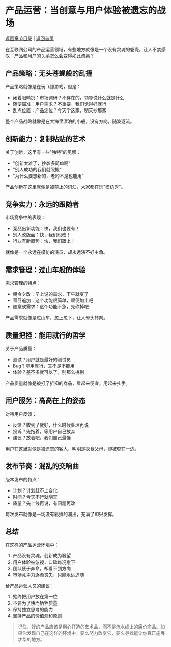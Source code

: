# 产品运营：当创意与用户体验被遗忘的战场

[返回章节目录](./index.md) | [返回首页](../README.md)

在互联网公司的产品运营领域，有些地方就像是一个没有灵魂的躯壳，让人不禁感叹：产品和用户的关系怎么会变得如此疏离？

## 产品策略：无头苍蝇般的乱撞

产品策略就像是在玩飞镖游戏，但是：

- 闭着眼睛扔：市场调研？不存在的，领导说什么就是什么
- 随便瞄准：用户需求？不重要，我们觉得好就行
- 乱点位置：产品定位？今天学这家，明天抄那家

整个产品战略就像是在大海里漂泊的小船，没有方向，随波逐流。

## 创新能力：复制粘贴的艺术

关于创新，这里有一些"独特"的见解：

- "创新太难了，抄袭多简单啊"
- "别人成功的我们就照搬"
- "为什么要想新的，老的不是也能用"

产品创新在这里就像是被禁止的词汇，大家都在玩"模仿秀"。

## 竞争实力：永远的跟随者

市场竞争中的表现：

- 竞品出新功能：快，我们也要有！
- 别人改版面：快，我们也改！
- 行业有新趋势：快，我们跟上！

就像是一个永远在模仿的演员，却永远演不好主角。

## 需求管理：过山车般的体验

需求管理的特点：

- 朝令夕改：早上说的需求，下午就变了
- 盲目追加：这个功能很简单，顺便加上吧
- 随意砍需求：这个功能不急，先砍掉吧

产品需求就像是过山车，忽上忽下，让人晕头转向。

## 质量把控：能用就行的哲学

关于产品质量：

- 测试？用户就是最好的测试员
- Bug？能用就行，又不是不能用
- 体验？差不多就可以了，别那么挑剔

产品质量就像是被打了折扣的商品，看起来便宜，用起来扎手。

## 用户服务：高高在上的姿态

对待用户反馈：

- 反馈？收到了就好，什么时候处理再说
- 投诉？先拖着，等用户自己放弃
- 建议？放着吧，我们自己最懂

用户在这里就像是被遗忘的客人，明明是衣食父母，却被晾在一边。

## 发布节奏：混乱的交响曲

版本发布的特点：

- 计划？计划赶不上变化
- 时间？今天不行就明天
- 质量？先上线再说，有问题再改

每次发布就像是一场没有彩排的演出，充满了即兴发挥。

## 总结

在这样的产品运营环境中：

1. 产品没有灵魂，创新成为奢望
2. 用户体验被忽视，口碑每况愈下
3. 团队疲于奔命，却看不到方向
4. 市场竞争力逐渐丧失，只能永远追随

给产品运营人员的建议：

1. 始终把用户放在第一位
2. 不要为了快而牺牲质量
3. 保持独立思考的能力
4. 坚持产品的价值观和原则

> 记住，好的产品应该是用心打造的艺术品，而不是流水线上的廉价商品。如果你发现自己在这样的环境中，要么努力改变它，要么寻找能让你真正施展才华的地方。
